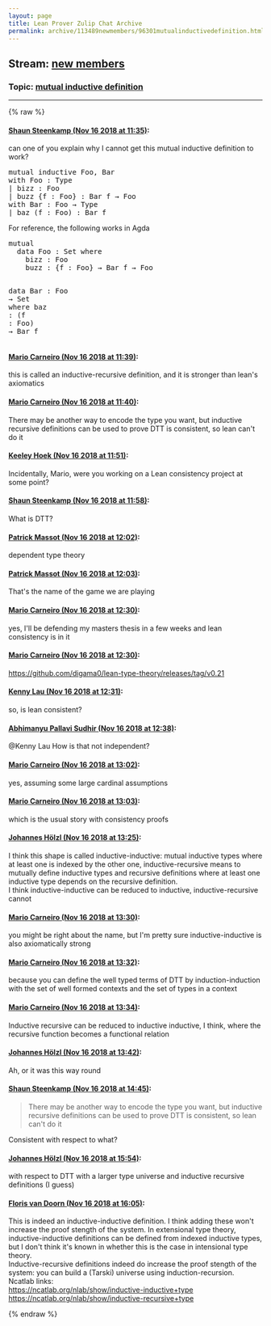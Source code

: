 ```yaml
---
layout: page
title: Lean Prover Zulip Chat Archive 
permalink: archive/113489newmembers/96301mutualinductivedefinition.html
---
```


## Stream: [new members](index.html)
### Topic: [mutual inductive definition](96301mutualinductivedefinition.html)

---


{% raw %}
#### [ Shaun Steenkamp (Nov 16 2018 at 11:35)](https://leanprover.zulipchat.com/#narrow/stream/113489-new%20members/topic/mutual%20inductive%20definition/near/147808981):
<p>can one of you explain why I cannot get this mutual inductive definition to work?</p>
<div class="codehilite"><pre><span></span><span class="n">mutual</span> <span class="kn">inductive</span> <span class="n">Foo</span><span class="o">,</span> <span class="n">Bar</span>
<span class="k">with</span> <span class="n">Foo</span> <span class="o">:</span> <span class="kt">Type</span>
<span class="bp">|</span> <span class="n">bizz</span> <span class="o">:</span> <span class="n">Foo</span>
<span class="bp">|</span> <span class="n">buzz</span> <span class="o">{</span><span class="n">f</span> <span class="o">:</span> <span class="n">Foo</span><span class="o">}</span> <span class="o">:</span> <span class="n">Bar</span> <span class="n">f</span> <span class="bp">→</span> <span class="n">Foo</span>
<span class="k">with</span> <span class="n">Bar</span> <span class="o">:</span> <span class="n">Foo</span> <span class="bp">→</span> <span class="kt">Type</span>
<span class="bp">|</span> <span class="n">baz</span> <span class="o">(</span><span class="n">f</span> <span class="o">:</span> <span class="n">Foo</span><span class="o">)</span> <span class="o">:</span> <span class="n">Bar</span> <span class="n">f</span>
</pre></div>


<p>For reference, the following works in Agda</p>
<div class="codehilite"><pre><span></span><span class="kr">mutual</span>
  <span class="kr">data</span> Foo <span class="ow">:</span> <span class="kt">Set</span> <span class="kr">where</span>
    <span class="nf">bizz</span> <span class="ow">:</span> Foo
    <span class="nf">buzz</span> <span class="ow">:</span> <span class="o">{</span>f <span class="ow">:</span> Foo<span class="o">}</span> <span class="ow">→</span> Bar f <span class="ow">→</span> Foo

  <span class="kr">data</span> Bar <span class="ow">:</span> Foo <span class="ow">→</span> <span class="kt">Set</span> <span class="kr">where</span>
    <span class="nf">baz</span> <span class="ow">:</span> <span class="o">(</span>f <span class="ow">:</span> Foo<span class="o">)</span> <span class="ow">→</span> Bar f
</pre></div>

#### [ Mario Carneiro (Nov 16 2018 at 11:39)](https://leanprover.zulipchat.com/#narrow/stream/113489-new%20members/topic/mutual%20inductive%20definition/near/147809137):
<p>this is called an inductive-recursive definition, and it is stronger than lean's axiomatics</p>

#### [ Mario Carneiro (Nov 16 2018 at 11:40)](https://leanprover.zulipchat.com/#narrow/stream/113489-new%20members/topic/mutual%20inductive%20definition/near/147809215):
<p>There may be another way to encode the type you want, but inductive recursive definitions can be used to prove DTT is consistent, so lean can't do it</p>

#### [ Keeley Hoek (Nov 16 2018 at 11:51)](https://leanprover.zulipchat.com/#narrow/stream/113489-new%20members/topic/mutual%20inductive%20definition/near/147809656):
<p>Incidentally, Mario, were you working on a Lean consistency project at some point?</p>

#### [ Shaun Steenkamp (Nov 16 2018 at 11:58)](https://leanprover.zulipchat.com/#narrow/stream/113489-new%20members/topic/mutual%20inductive%20definition/near/147809895):
<p>What is DTT?</p>

#### [ Patrick Massot (Nov 16 2018 at 12:02)](https://leanprover.zulipchat.com/#narrow/stream/113489-new%20members/topic/mutual%20inductive%20definition/near/147810111):
<p>dependent type theory</p>

#### [ Patrick Massot (Nov 16 2018 at 12:03)](https://leanprover.zulipchat.com/#narrow/stream/113489-new%20members/topic/mutual%20inductive%20definition/near/147810119):
<p>That's the name of the game we are playing</p>

#### [ Mario Carneiro (Nov 16 2018 at 12:30)](https://leanprover.zulipchat.com/#narrow/stream/113489-new%20members/topic/mutual%20inductive%20definition/near/147811271):
<p>yes, I'll be defending my masters thesis in a few weeks and lean consistency is in it</p>

#### [ Mario Carneiro (Nov 16 2018 at 12:30)](https://leanprover.zulipchat.com/#narrow/stream/113489-new%20members/topic/mutual%20inductive%20definition/near/147811346):
<p><a href="https://github.com/digama0/lean-type-theory/releases/tag/v0.21" target="_blank" title="https://github.com/digama0/lean-type-theory/releases/tag/v0.21">https://github.com/digama0/lean-type-theory/releases/tag/v0.21</a></p>

#### [ Kenny Lau (Nov 16 2018 at 12:31)](https://leanprover.zulipchat.com/#narrow/stream/113489-new%20members/topic/mutual%20inductive%20definition/near/147811386):
<p>so, is lean consistent?</p>

#### [ Abhimanyu Pallavi Sudhir (Nov 16 2018 at 12:38)](https://leanprover.zulipchat.com/#narrow/stream/113489-new%20members/topic/mutual%20inductive%20definition/near/147811742):
<p><span class="user-mention" data-user-id="110064">@Kenny Lau</span> How is that not independent?</p>

#### [ Mario Carneiro (Nov 16 2018 at 13:02)](https://leanprover.zulipchat.com/#narrow/stream/113489-new%20members/topic/mutual%20inductive%20definition/near/147812715):
<p>yes, assuming some large cardinal assumptions</p>

#### [ Mario Carneiro (Nov 16 2018 at 13:03)](https://leanprover.zulipchat.com/#narrow/stream/113489-new%20members/topic/mutual%20inductive%20definition/near/147812723):
<p>which is the usual story with consistency proofs</p>

#### [ Johannes Hölzl (Nov 16 2018 at 13:25)](https://leanprover.zulipchat.com/#narrow/stream/113489-new%20members/topic/mutual%20inductive%20definition/near/147813619):
<p>I think this shape is called inductive-inductive: mutual inductive types where at least one is indexed by the other one, inductive-recursive means to mutually define inductive types and recursive definitions where at least one inductive type depends on the recursive definition.<br>
I think inductive-inductive can be reduced to inductive, inductive-recursive cannot</p>

#### [ Mario Carneiro (Nov 16 2018 at 13:30)](https://leanprover.zulipchat.com/#narrow/stream/113489-new%20members/topic/mutual%20inductive%20definition/near/147813885):
<p>you might be right about the name, but I'm pretty sure inductive-inductive is also axiomatically strong</p>

#### [ Mario Carneiro (Nov 16 2018 at 13:32)](https://leanprover.zulipchat.com/#narrow/stream/113489-new%20members/topic/mutual%20inductive%20definition/near/147813968):
<p>because you can define the well typed terms of DTT by induction-induction with the set of well formed contexts and the set of types in a context</p>

#### [ Mario Carneiro (Nov 16 2018 at 13:34)](https://leanprover.zulipchat.com/#narrow/stream/113489-new%20members/topic/mutual%20inductive%20definition/near/147814054):
<p>Inductive recursive can be reduced to inductive inductive, I think, where the recursive function becomes a functional relation</p>

#### [ Johannes Hölzl (Nov 16 2018 at 13:42)](https://leanprover.zulipchat.com/#narrow/stream/113489-new%20members/topic/mutual%20inductive%20definition/near/147814450):
<p>Ah, or it was this way round</p>

#### [ Shaun Steenkamp (Nov 16 2018 at 14:45)](https://leanprover.zulipchat.com/#narrow/stream/113489-new%20members/topic/mutual%20inductive%20definition/near/147817435):
<blockquote>
<p>There may be another way to encode the type you want, but inductive recursive definitions can be used to prove DTT is consistent, so lean can't do it</p>
</blockquote>
<p>Consistent with respect to what?</p>

#### [ Johannes Hölzl (Nov 16 2018 at 15:54)](https://leanprover.zulipchat.com/#narrow/stream/113489-new%20members/topic/mutual%20inductive%20definition/near/147821293):
<p>with respect to DTT with a larger type universe and inductive recursive definitions (I guess)</p>

#### [ Floris van Doorn (Nov 16 2018 at 16:05)](https://leanprover.zulipchat.com/#narrow/stream/113489-new%20members/topic/mutual%20inductive%20definition/near/147821961):
<p>This is indeed an inductive-inductive definition. I think adding these won't increase the proof stength of the system. In extensional type theory, inductive-inductive definitions can be defined from indexed inductive types, but I don't think it's known in whether this is the case in intensional type theory.<br>
Inductive-recursive definitions indeed do increase the proof stength of the system: you can build a (Tarski) universe using induction-recursion.<br>
Ncatlab links:<br>
<a href="https://ncatlab.org/nlab/show/inductive-inductive+type" target="_blank" title="https://ncatlab.org/nlab/show/inductive-inductive+type">https://ncatlab.org/nlab/show/inductive-inductive+type</a><br>
<a href="https://ncatlab.org/nlab/show/inductive-recursive+type" target="_blank" title="https://ncatlab.org/nlab/show/inductive-recursive+type">https://ncatlab.org/nlab/show/inductive-recursive+type</a></p>


{% endraw %}
